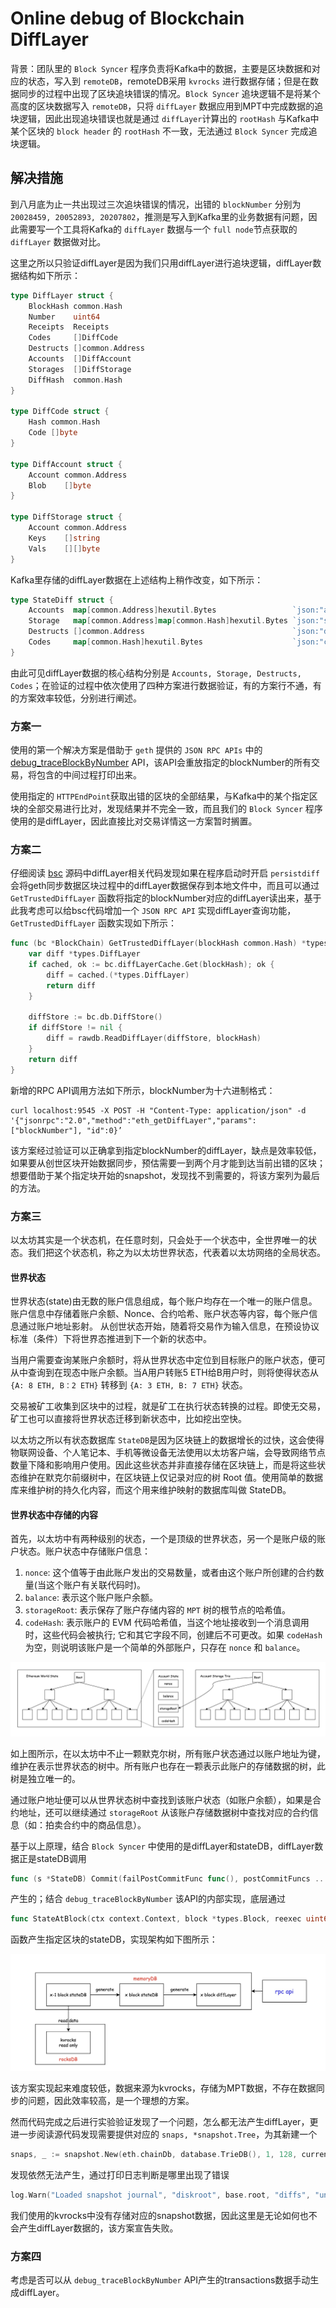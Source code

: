 # Online debug of Blockchain DiffLayer

背景：团队里的 `Block Syncer` 程序负责将Kafka中的数据，主要是区块数据和对应的状态，写入到 `remoteDB`，remoteDB采用 `kvrocks` 进行数据存储；但是在数据同步的过程中出现了区块追块错误的情况。`Block Syncer` 追块逻辑不是将某个高度的区块数据写入 `remoteDB`，只将 `diffLayer` 数据应用到MPT中完成数据的追块逻辑，因此出现追块错误也就是通过 `diffLayer`计算出的 `rootHash` 与Kafka中某个区块的 `block header` 的 `rootHash` 不一致，无法通过 `Block Syncer` 完成追块逻辑。

## 解决措施

到八月底为止一共出现过三次追块错误的情况，出错的 `blockNumber` 分别为 `20028459, 20052893, 20207802`，推测是写入到Kafka里的业务数据有问题，因此需要写一个工具将Kafka的 `diffLayer` 数据与一个 `full node`节点获取的 `diffLayer` 数据做对比。

这里之所以只验证diffLayer是因为我们只用diffLayer进行追块逻辑，diffLayer数据结构如下所示：

```go
type DiffLayer struct {
	BlockHash common.Hash
	Number    uint64
	Receipts  Receipts
	Codes     []DiffCode
	Destructs []common.Address
	Accounts  []DiffAccount
	Storages  []DiffStorage
	DiffHash  common.Hash
}

type DiffCode struct {
	Hash common.Hash
	Code []byte
}

type DiffAccount struct {
	Account common.Address
	Blob    []byte
}

type DiffStorage struct {
	Account common.Address
	Keys    []string
	Vals    [][]byte
}
```

Kafka里存储的diffLayer数据在上述结构上稍作改变，如下所示：

```go
type StateDiff struct {
	Accounts  map[common.Address]hexutil.Bytes                 `json:"accounts"`
	Storage   map[common.Address]map[common.Hash]hexutil.Bytes `json:"storage"`
	Destructs []common.Address                                 `json:"destructs"`
	Codes     map[common.Hash]hexutil.Bytes                    `json:"codes"`
}
```

由此可见diffLayer数据的核心结构分别是 `Accounts, Storage, Destructs, Codes`；在验证的过程中依次使用了四种方案进行数据验证，有的方案行不通，有的方案效率较低，分别进行阐述。

### 方案一

使用的第一个解决方案是借助于 `geth` 提供的 `JSON RPC APIs` 中的  [debug_traceBlockByNumber](https://docs.nodereal.io/nodereal/meganode/api-docs/debug-api/debug_traceblockbynumber) API，该API会重放指定的blockNumber的所有交易，将包含的中间过程打印出来。

使用指定的 `HTTPEndPoint`获取出错的区块的全部结果，与Kafka中的某个指定区块的全部交易进行比对，发现结果并不完全一致，而且我们的 `Block Syncer` 程序使用的是diffLayer，因此直接比对交易详情这一方案暂时搁置。

### 方案二

仔细阅读 [bsc](https://github.com/bnb-chain/bsc) 源码中diffLayer相关代码发现如果在程序启动时开启 `persistdiff` 会将geth同步数据区块过程中的diffLayer数据保存到本地文件中，而且可以通过 `GetTrustedDiffLayer` 函数将指定的blockNumber对应的diffLayer读出来，基于此我考虑可以给bsc代码增加一个 `JSON RPC API` 实现diffLayer查询功能，`GetTrustedDiffLayer` 函数实现如下所示：

```go
func (bc *BlockChain) GetTrustedDiffLayer(blockHash common.Hash) *types.DiffLayer {
	var diff *types.DiffLayer
	if cached, ok := bc.diffLayerCache.Get(blockHash); ok {
		diff = cached.(*types.DiffLayer)
		return diff
	}

	diffStore := bc.db.DiffStore()
	if diffStore != nil {
		diff = rawdb.ReadDiffLayer(diffStore, blockHash)
	}
	return diff
}
```

新增的RPC API调用方法如下所示，blockNumber为十六进制格式：

```shell
curl localhost:9545 -X POST -H "Content-Type: application/json" -d '{"jsonrpc":"2.0","method":"eth_getDiffLayer","params":["blockNumber"], "id":0}’
```

该方案经过验证可以正确拿到指定blockNumber的diffLayer，缺点是效率较低，如果要从创世区块开始数据同步，预估需要一到两个月才能到达当前出错的区块；想要借助于某个指定块开始的snapshot，发现找不到需要的，将该方案列为最后的方法。

### 方案三

以太坊其实是一个状态机，在任意时刻，只会处于一个状态中，全世界唯一的状态。我们把这个状态机，称之为以太坊世界状态，代表着以太坊网络的全局状态。

#### 世界状态

世界状态(state)由无数的账户信息组成，每个账户均存在一个唯一的账户信息。账户信息中存储着账户余额、Nonce、合约哈希、账户状态等内容，每个账户信息通过账户地址影射。 从创世状态开始，随着将交易作为输入信息，在预设协议标准（条件）下将世界态推进到下一个新的状态中。

当用户需要查询某账户余额时，将从世界状态中定位到目标账户的账户状态，便可从中查询到在现态中账户余额。当A用户转账5 ETH给B用户时，则将使得状态从 `{A: 8 ETH, B：2 ETH}` 转移到 `{A: 3 ETH, B: 7 ETH}` 状态。

交易被矿工收集到区块中的过程，就是矿工在执行状态转换的过程。即使无交易，矿工也可以直接将世界状态迁移到新状态中，比如挖出空快。

以太坊之所以有状态数据库 `StateDB`是因为区块链上的数据增长的过快，这会使得物联网设备、个人笔记本、手机等微设备无法使用以太坊客户端，会导致网络节点数量下降和影响用户使用。因此这些状态并非直接存储在区块链上，而是将这些状态维护在默克尔前缀树中，在区块链上仅记录对应的树 Root 值。使用简单的数据库来维护树的持久化内容，而这个用来维护映射的数据库叫做 StateDB。

#### 世界状态中存储的内容

首先，以太坊中有两种级别的状态，一个是顶级的世界状态，另一个是账户级的账户状态。账户状态中存储账户信息：

1. `nonce`: 这个值等于由此账户发出的交易数量，或者由这个账户所创建的合约数量(当这个账户有关联代码时)。
2. `balance`: 表示这个账户账户余额。
3. `storageRoot`: 表示保存了账户存储内容的 `MPT` 树的根节点的哈希值。
4. `codeHash`: 表示账户的 EVM 代码哈希值，当这个地址接收到一个消息调用时，这些代码会被执行; 它和其它字段不同，创建后不可更改。如果 `codeHash` 为空，则说明该账户是一个简单的外部账户，只存在 `nonce` 和 `balance`。

![1](../../images/diffLayer/1.png)

如上图所示，在以太坊中不止一颗默克尔树，所有账户状态通过以账户地址为键，维护在表示世界状态的树中。所有账户也存在一颗表示此账户的存储数据的树，此树是独立唯一的。

通过账户地址便可以从世界状态树中查找到该账户状态（如账户余额），如果是合约地址，还可以继续通过 `storageRoot` 从该账户存储数据树中查找对应的合约信息（如：拍卖合约中的商品信息）。

基于以上原理，结合 `Block Syncer` 中使用的是diffLayer和stateDB，diffLayer数据正是stateDB调用

```go
func (s *StateDB) Commit(failPostCommitFunc func(), postCommitFuncs ...func() error) (common.Hash, *types.DiffLayer, error)
```

产生的；结合 `debug_traceBlockByNumber` 该API的内部实现，底层通过

```go
func StateAtBlock(ctx context.Context, block *types.Block, reexec uint64, base *state.StateDB, checkLive, preferDisk bool) (*state.StateDB, error)
```

函数产生指定区块的stateDB，实现架构如下图所示：

![2](../../images/diffLayer/2.png)

该方案实现起来难度较低，数据来源为kvrocks，存储为MPT数据，不存在数据同步的问题，因此效率较高，是一个理想的方案。

然而代码完成之后进行实验验证发现了一个问题，怎么都无法产生diffLayer，更进一步阅读源代码发现需要提供对应的 `snaps, *snapshot.Tree`，为其新建一个

```go
snaps, _ := snapshot.New(eth.chainDb, database.TrieDB(), 1, 128, current.Root(), false, true, false)
```

发现依然无法产生，通过打印日志判断是哪里出现了错误

```go
log.Warn("Loaded snapshot journal", "diskroot", base.root, "diffs", "unmatched")
```

我们使用的kvrocks中没有存储对应的snapshot数据，因此这里是无论如何也不会产生diffLayer数据的，该方案宣告失败。

### 方案四

考虑是否可以从 `debug_traceBlockByNumber` API产生的transactions数据手动生成diffLayer。
